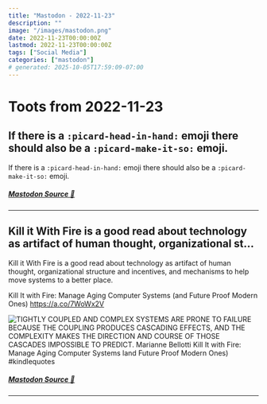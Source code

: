 ```yaml
---
title: "Mastodon - 2022-11-23"
description: ""
image: "/images/mastodon.png"
date: 2022-11-23T00:00:00Z
lastmod: 2022-11-23T00:00:00Z
tags: ["Social Media"]
categories: ["mastodon"]
# generated: 2025-10-05T17:59:09-07:00
---
```


# Toots from 2022-11-23

## If there is a `:picard-head-in-hand:` emoji there should also be a `:picard-make-it-so:` emoji.

If there is a `:picard-head-in-hand:` emoji there should also be a `:picard-make-it-so:` emoji.

##### [Mastodon Source 🐘](https://hachyderm.io/@mweagle/109395120494282335)

---

## Kill it With Fire is a good read about technology as artifact of human thought, organizational st...

Kill it With Fire is a good read about technology as artifact of human thought, organizational structure and incentives, and mechanisms to help move systems to a better place.

Kill It with Fire: Manage Aging Computer Systems (and Future Proof Modern Ones) <https://a.co/7WoWx2V>

![TIGHTLY COUPLED AND COMPLEX SYSTEMS ARE PRONE TO FAILURE BECAUSE THE COUPLING PRODUCES CASCADING EFFECTS, AND THE COMPLEXITY MAKES THE DIRECTION AND COURSE OF THOSE CASCADES IMPOSSIBLE TO PREDICT. Marianne Bellotti Kill It with Fire: Manage Aging Computer Systems land Future Proof Modern Ones) #kindlequotes](/mastodon/media/6642a93216e90f98.png)

##### [Mastodon Source 🐘](https://hachyderm.io/@mweagle/109391558340367549)

---

